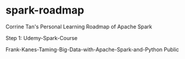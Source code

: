 # spark-roadmap
Corrine Tan's Personal Learning Roadmap of Apache Spark

Step 1: Udemy-Spark-Course  

Frank-Kanes-Taming-Big-Data-with-Apache-Spark-and-Python
Public
